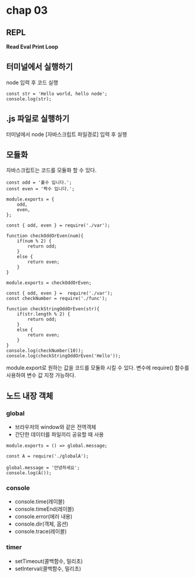 # chap 03
## REPL
**Read Eval Print Loop**   
## 터미널에서 실행하기
node 입력 후 코드 실행
```
const str = 'Hello world, hello node';
console.log(str);
```
## .js 파일로 실행하기
터미널에서 node [자바스크립트 파일경로] 입력 후 실행

## 모듈화
자바스크립트는 코드를 모듈화 할 수 있다.
```
const odd = '홀수 입니다.';
const even = '짝수 입니다.';

module.exports = {
    odd,
    even,
};
```
```
const { odd, even } = require('./var');

function checkOddOrEven(num){
    if(num % 2) {
        return odd;
    }
    else {
        return even;
    }
}

module.exports = checkOddOrEven;
```
```
const { odd, even } =  require('./var');
const checkNumber = require('./func');

function checkStringOddOrEven(str){
    if(str.length % 2) {
        return odd;
    }
    else {
        return even;
    }
}
console.log(checkNumber(10));
console.log(checkStringOddOrEven('Hello'));
```
module.export로 원하는 값을 코드를 모듈화 시킬 수 있다.
변수에 require() 함수를 사용하여 변수 값 지정 가능하다.

## 노드 내장 객체
### global
- 브라우저의 window와 같은 전역객체
- 간단한 데이터를 파일끼리 공유할 때 사용
```
module.exports = () => global.message;
```
```
const A = require('./globalA');

global.message = '안녕하세요';
console.log(A());
```
### console
- console.time(레이블)
- console.timeEnd(레이블)
- console.error(에러 내용)
- console.dir(객체, 옵션)
- console.trace(레이블)

### timer
- setTimeout(콜백함수, 밀리초)
- setInterval(콜백함수, 밀리초)